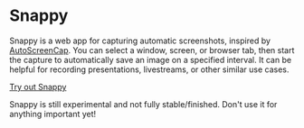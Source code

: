 # Snappy

Snappy is a web app for capturing automatic screenshots, inspired by [AutoScreenCap](https://autoscreencap.sourceforge.io/). You can select a window, screen, or browser tab, then start the capture to automatically save an image on a specified interval. It can be helpful for recording presentations, livestreams, or other similar use cases.

[Try out Snappy](https://thesnappy.app/)

Snappy is still experimental and not fully stable/finished. Don't use it for anything important yet!
